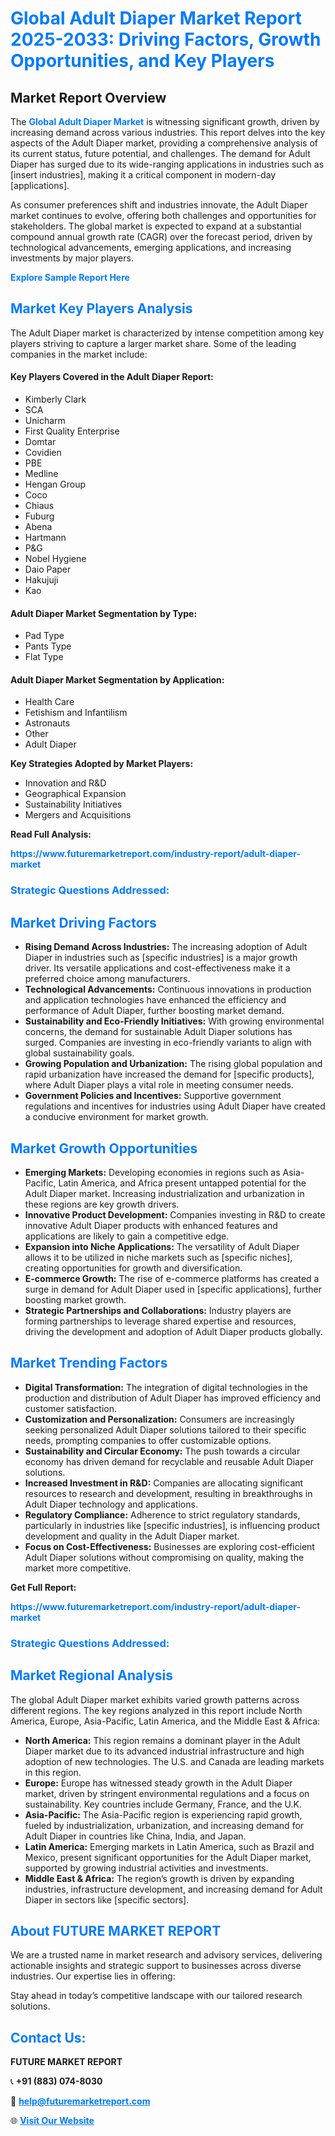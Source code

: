 <h1 style="color: #007BFF;">Global Adult Diaper Market Report 2025-2033: Driving Factors, Growth Opportunities, and Key Players</h1>

<section id="overview">
<h2>Market Report Overview</h2>
<p>The <a href="https://www.futuremarketreport.com/industry-report/adult-diaper-market" style="color: #007BFF; text-decoration: none;"><strong>Global Adult Diaper Market</strong></a> is witnessing significant growth, driven by increasing demand across various industries. This report delves into the key aspects of the Adult Diaper market, providing a comprehensive analysis of its current status, future potential, and challenges. The demand for Adult Diaper has surged due to its wide-ranging applications in industries such as [insert industries], making it a critical component in modern-day [applications].</p>
<p>As consumer preferences shift and industries innovate, the Adult Diaper market continues to evolve, offering both challenges and opportunities for stakeholders. The global market is expected to expand at a substantial compound annual growth rate (CAGR) over the forecast period, driven by technological advancements, emerging applications, and increasing investments by major players.</p>
</section>

<section id="overview">
<p><a href="https://www.futuremarketreport.com/request-sample/reportId=119334" style="color: #007BFF; text-decoration: none;"><strong>Explore Sample Report Here</strong></a></p>
</section>

<section id="key-players">
<h2 style="color: #007BFF;">Market Key Players Analysis</h2>
<p>The Adult Diaper market is characterized by intense competition among key players striving to capture a larger market share. Some of the leading companies in the market include:</p>
<h4>Key Players Covered in the Adult Diaper Report:</h4>
<ul><li>Kimberly Clark</li><li>SCA</li><li>Unicharm</li><li>First Quality Enterprise</li><li>Domtar</li><li>Covidien</li><li>PBE</li><li>Medline</li><li>Hengan Group</li><li>Coco</li><li>Chiaus</li><li>Fuburg</li><li>Abena</li><li>Hartmann</li><li>P&amp;G</li><li>Nobel Hygiene</li><li>Daio Paper</li><li>Hakujuji</li><li>Kao</li></ul>
<h4>Adult Diaper Market Segmentation by Type:</h4>
<ul><li>Pad Type</li><li>Pants Type</li><li>Flat Type</li></ul>

<h4>Adult Diaper Market Segmentation by Application:</h4>
<ul><li>Health Care</li><li>Fetishism and Infantilism</li><li>Astronauts</li><li>Other</li><li>Adult Diaper</li></ul>
<p><strong>Key Strategies Adopted by Market Players:</strong></p>
<ul>
<li>Innovation and R&D</li>
<li>Geographical Expansion</li>
<li>Sustainability Initiatives</li>
<li>Mergers and Acquisitions</li>
</ul>
</section>

<section>
<p><strong>Read Full Analysis: </strong></p><a href="https://www.futuremarketreport.com/industry-report/adult-diaper-market" style="color: #007BFF; text-decoration: none;"><strong>https://www.futuremarketreport.com/industry-report/adult-diaper-market</strong></a>
<h3 style="color: #007BFF;">Strategic Questions Addressed:</h3>
</section>

<section id="driving-factors">
<h2 style="color: #007BFF;">Market Driving Factors</h2>
<ul>
<li><strong>Rising Demand Across Industries:</strong> The increasing adoption of Adult Diaper in industries such as [specific industries] is a major growth driver. Its versatile applications and cost-effectiveness make it a preferred choice among manufacturers.</li>
<li><strong>Technological Advancements:</strong> Continuous innovations in production and application technologies have enhanced the efficiency and performance of Adult Diaper, further boosting market demand.</li>
<li><strong>Sustainability and Eco-Friendly Initiatives:</strong> With growing environmental concerns, the demand for sustainable Adult Diaper solutions has surged. Companies are investing in eco-friendly variants to align with global sustainability goals.</li>
<li><strong>Growing Population and Urbanization:</strong> The rising global population and rapid urbanization have increased the demand for [specific products], where Adult Diaper plays a vital role in meeting consumer needs.</li>
<li><strong>Government Policies and Incentives:</strong> Supportive government regulations and incentives for industries using Adult Diaper have created a conducive environment for market growth.</li>
</ul>
</section>

<section id="growth-opportunities">
<h2 style="color: #007BFF;">Market Growth Opportunities</h2>
<ul>
<li><strong>Emerging Markets:</strong> Developing economies in regions such as Asia-Pacific, Latin America, and Africa present untapped potential for the Adult Diaper market. Increasing industrialization and urbanization in these regions are key growth drivers.</li>
<li><strong>Innovative Product Development:</strong> Companies investing in R&D to create innovative Adult Diaper products with enhanced features and applications are likely to gain a competitive edge.</li>
<li><strong>Expansion into Niche Applications:</strong> The versatility of Adult Diaper allows it to be utilized in niche markets such as [specific niches], creating opportunities for growth and diversification.</li>
<li><strong>E-commerce Growth:</strong> The rise of e-commerce platforms has created a surge in demand for Adult Diaper used in [specific applications], further boosting market growth.</li>
<li><strong>Strategic Partnerships and Collaborations:</strong> Industry players are forming partnerships to leverage shared expertise and resources, driving the development and adoption of Adult Diaper products globally.</li>
</ul>
</section>

<section id="trending-factors">
<h2 style="color: #007BFF;">Market Trending Factors</h2>
<ul>
<li><strong>Digital Transformation:</strong> The integration of digital technologies in the production and distribution of Adult Diaper has improved efficiency and customer satisfaction.</li>
<li><strong>Customization and Personalization:</strong> Consumers are increasingly seeking personalized Adult Diaper solutions tailored to their specific needs, prompting companies to offer customizable options.</li>
<li><strong>Sustainability and Circular Economy:</strong> The push towards a circular economy has driven demand for recyclable and reusable Adult Diaper solutions.</li>
<li><strong>Increased Investment in R&D:</strong> Companies are allocating significant resources to research and development, resulting in breakthroughs in Adult Diaper technology and applications.</li>
<li><strong>Regulatory Compliance:</strong> Adherence to strict regulatory standards, particularly in industries like [specific industries], is influencing product development and quality in the Adult Diaper market.</li>
<li><strong>Focus on Cost-Effectiveness:</strong> Businesses are exploring cost-efficient Adult Diaper solutions without compromising on quality, making the market more competitive.</li>
</ul>
</section>

<section>
<p><strong>Get Full Report: </strong></p><a href="https://www.futuremarketreport.com/industry-report/adult-diaper-market" style="color: #007BFF; text-decoration: none;"><strong>https://www.futuremarketreport.com/industry-report/adult-diaper-market</strong></a>
<h3 style="color: #007BFF;">Strategic Questions Addressed:</h3>
</section>


<section id="regional-analysis">
<h2 style="color: #007BFF;">Market Regional Analysis</h2>
<p>The global Adult Diaper market exhibits varied growth patterns across different regions. The key regions analyzed in this report include North America, Europe, Asia-Pacific, Latin America, and the Middle East & Africa:</p>
<ul>
<li><strong>North America:</strong> This region remains a dominant player in the Adult Diaper market due to its advanced industrial infrastructure and high adoption of new technologies. The U.S. and Canada are leading markets in this region.</li>
<li><strong>Europe:</strong> Europe has witnessed steady growth in the Adult Diaper market, driven by stringent environmental regulations and a focus on sustainability. Key countries include Germany, France, and the U.K.</li>
<li><strong>Asia-Pacific:</strong> The Asia-Pacific region is experiencing rapid growth, fueled by industrialization, urbanization, and increasing demand for Adult Diaper in countries like China, India, and Japan.</li>
<li><strong>Latin America:</strong> Emerging markets in Latin America, such as Brazil and Mexico, present significant opportunities for the Adult Diaper market, supported by growing industrial activities and investments.</li>
<li><strong>Middle East & Africa:</strong> The region’s growth is driven by expanding industries, infrastructure development, and increasing demand for Adult Diaper in sectors like [specific sectors].</li>
</ul>
</section>

<footer>
<h2 style="color: #007BFF;">About FUTURE MARKET REPORT</h2>
<p>We are a trusted name in market research and advisory services, delivering actionable insights and strategic support to businesses across diverse industries. Our expertise lies in offering:</p>

<p>Stay ahead in today’s competitive landscape with our tailored research solutions.</p>

<h2 style="color: #007BFF;">Contact Us:</h2>
<p><strong>FUTURE MARKET REPORT</strong></p>
<p>📞 <strong>+91 (883) 074-8030</strong></p>
<p>📧 <strong><a href="mailto:help@futuremarketreport.com" style="color: #007BFF;">help@futuremarketreport.com</a></strong></p>
<p>🌐 <strong><a href="https://www.futuremarketreport.com/" style="color: #007BFF;">Visit Our Website</a></strong></p>
</footer>